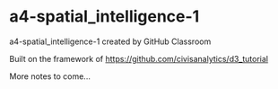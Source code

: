 # a4-spatial_intelligence-1

a4-spatial_intelligence-1 created by GitHub Classroom

Built on the framework of https://github.com/civisanalytics/d3_tutorial

More notes to come...
